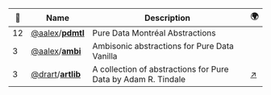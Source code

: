 |:star2: | Name | Description | 🌍|
|---|---|---|---|
|12|[@aalex](https://github.com/aalex)/[**pdmtl**](https://github.com/aalex/pdmtl)|Pure Data Montréal Abstractions||
|3|[@aalex](https://github.com/aalex)/[**ambi**](https://github.com/aalex/ambi)|Ambisonic abstractions for Pure Data Vanilla||
|3|[@drart](https://github.com/drart)/[**artlib**](https://github.com/drart/artlib)|A collection of abstractions for Pure Data by Adam R. Tindale|[:arrow_upper_right:](http://www.adamtindale.com)|

